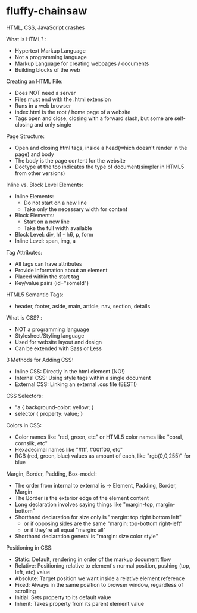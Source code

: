 # fluffy-chainsaw

HTML, CSS, JavaScript crashes

<!--  -->
<!-- HTML Cheat Sheet -->
<!--  -->

What is HTML? :

- Hypertext Markup Language
- Not a programming language
- Markup Language for creating webpages / documents
- Building blocks of the web

Creating an HTML File:

- Does NOT need a server
- Files must end with the .html extension
- Runs in a web browser
- index.html is the root / home page of a website
- Tags open and close, closing with a forward slash, but some are self-closing and only single

Page Structure:

- Open and closing html tags, inside a head(which doesn't render in the page) and body
- The body is the page content for the website
- Doctype at the top indicates the type of document(simpler in HTML5 from other versions)

Inline vs. Block Level Elements:

- Inline Elements:
  - Do not start on a new line
  - Take only the necessary width for content
- Block Elements:
  - Start on a new line
  - Take the full width available
- Block Level: div, h1 - h6, p, form
- Inline Level: span, img, a

Tag Attributes:

<!--
Sample:
<tagname attrubuteName="attrubuteValue">content</tagname>
Example:
<h1 title="My Company">About Us</h1>
 -->

- All tags can have attributes
- Provide Information about an element
- Placed within the start tag
- Key/value pairs (id="someId")

HTML5 Semantic Tags:

<!-- A semantic element clearly describes its meaning to both the browser and the developer -->

- header, footer, aside, main, article, nav, section, details

<!--  -->
<!-- CSS Cheat Sheet -->
<!--  -->

What is CSS? :

- NOT a programming language
- Stylesheet/Styling language
- Used for website layout and design
- Can be extended with Sass or Less

3 Methods for Adding CSS:

- Inline CSS: Directly in the html element (NO!)
- Internal CSS: Using style tags within a single document
- External CSS: Linking an external .css file (BEST!)

CSS Selectors:

- "a { background-color: yellow; }
- selector { property: value; }

Colors in CSS:

- Color names like "red, green, etc" or HTML5 color names like "coral, cornsilk, etc"
- Hexadecimal names like "#fff, #00ff00, etc"
- RGB (red, green, blue) values as amount of each, like "rgb(0,0,255)" for blue

Margin, Border, Padding, Box-model:

- The order from internal to external is -> Element, Padding, Border, Margin
- The Border is the exterior edge of the element content
- Long declaration involves saying things like "margin-top, margin-bottom"
- Shorthand declaration for size only is "margin: top right bottom left"
  - or if opposing sides are the same "margin: top-bottom right-left"
  - or if they're all equal "margin: all"
- Shorthand declaration general is "margin: size color style"

Positioning in CSS:

- Static: Default, rendering in order of the markup document flow
- Relative: Positioning relative to element's normal position, pushing (top, left, etc) value
- Absolute: Target position we want inside a relative element reference
- Fixed: Always in the same position to browser window, regardless of scrolling
- Initial: Sets property to its default value
- Inherit: Takes property from its parent element value
